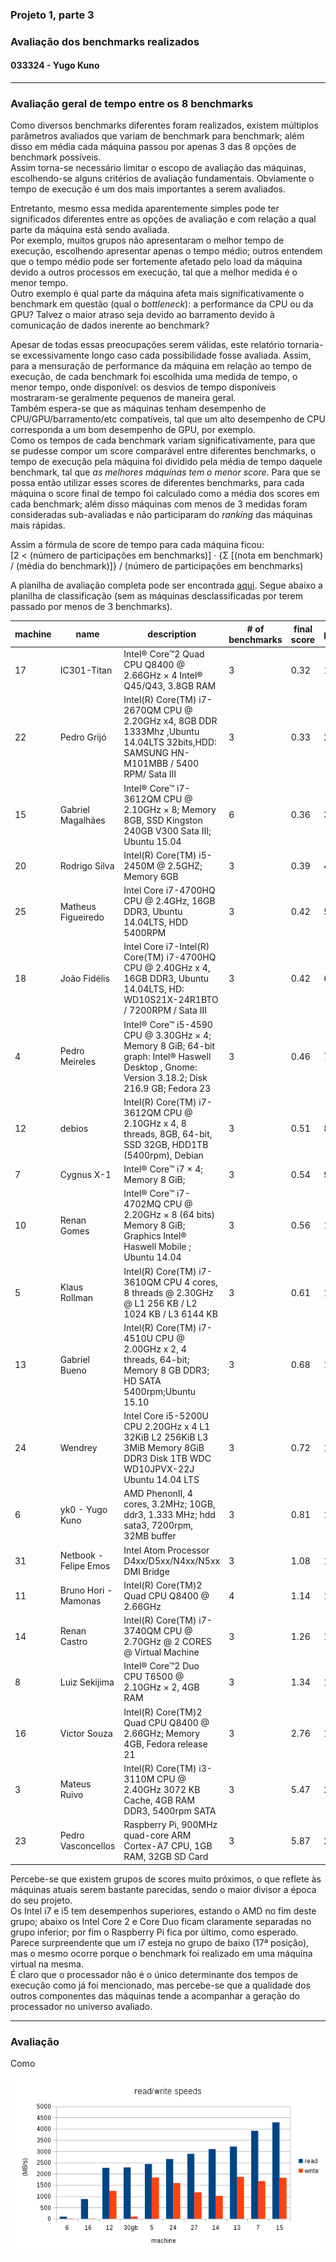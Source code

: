 ### Projeto 1, parte 3
### Avaliação dos benchmarks realizados
#### 033324 - Yugo Kuno

---

### Avaliação geral de tempo entre os 8 benchmarks

Como diversos benchmarks diferentes foram realizados, existem múltiplos parâmetros avaliados que variam de benchmark para benchmark; além disso em média cada máquina passou por apenas 3 das 8 opções de benchmark possíveis.  
Assim torna-se necessário limitar o escopo de avaliação das máquinas, escolhendo-se alguns critérios de avaliação fundamentais. Obviamente o tempo de execução é um dos mais importantes a serem avaliados.  

Entretanto, mesmo essa medida aparentemente simples pode ter significados diferentes entre as opções de avaliação e com relação a qual parte da máquina está sendo avaliada.  
Por exemplo, muitos grupos não apresentaram o melhor tempo de execução, escolhendo apresentar apenas o tempo médio; outros entendem que o tempo médio pode ser fortemente afetado pelo load da máquina devido a outros processos em execução, tal que a melhor medida é o menor tempo.  
Outro exemplo é qual parte da máquina afeta mais significativamente o benchmark em questão (qual o _bottleneck_): a performance da CPU ou da GPU? Talvez o maior atraso seja devido ao barramento devido à comunicação de dados inerente ao benchmark?  

Apesar de todas essas preocupações serem válidas, este relatório tornaria-se excessivamente longo caso cada possibilidade fosse avaliada. Assim, para a mensuração de performance da máquina em relação ao tempo de execução, de cada benchmark foi escolhida uma medida de tempo, o menor tempo, onde disponível: os desvios de tempo disponíveis mostraram-se geralmente pequenos de maneira geral.  
Também espera-se que as máquinas tenham desempenho de CPU/GPU/barramento/etc compatíveis, tal que um alto desempenho de CPU corresponda a um bom desempenho de GPU, por exemplo.  
Como os tempos de cada benchmark variam significativamente, para que se pudesse compor um score comparável entre diferentes benchmarks, o tempo de execução pela máquina foi dividido pela média de tempo daquele benchmark, tal que *as melhores máquinas tem o menor score*. Para que se possa então utilizar esses scores de diferentes benchmarks, para cada máquina o score final de tempo foi calculado como a média dos scores em cada benchmark; além disso máquinas com menos de 3 medidas foram consideradas sub-avaliadas e não participaram do _ranking_ das máquinas mais rápidas.

Assim a fórmula de score de tempo para cada máquina ficou:  
[2 < (número de participações em benchmarks)] · {Σ [(nota em benchmark) / (média do benchmark)]} / (número de participações em benchmarks)

A planilha de avaliação completa pode ser encontrada [aqui](./time_evaluation.ods). Segue abaixo a planilha de classificação (sem as máquinas desclassificadas por terem passado por menos de 3 benchmarks).

|machine|name|description|# of benchmarks|final score|position| 
|---|---|---|---|---|---| 
|17|IC301-Titan|Intel® Core™2 Quad CPU Q8400 @ 2.66GHz × 4 Intel® Q45/Q43, 3.8GB RAM|3|0.32|1| 
|22|Pedro Grijó|Intel(R) Core(TM) i7-2670QM CPU @ 2.20GHz x4, 8GB DDR 1333Mhz ,Ubuntu 14.04LTS 32bits,HDD: SAMSUNG HN-M101MBB / 5400 RPM/ Sata III|3|0.33|2| 
|15|Gabriel Magalhães|Intel® Core™ i7-3612QM CPU @ 2.10GHz × 8; Memory 8GB, SSD Kingston 240GB V300 Sata III;  Ubuntu 15.04 |6|0.36|3| 
|20|Rodrigo Silva|Intel(R) Core(TM) i5-2450M @ 2.5GHZ; Memory 6GB|3|0.39|4| 
|25|Matheus Figueiredo|Intel Core i7-4700HQ CPU @ 2.4GHz, 16GB DDR3, Ubuntu 14.04LTS, HDD 5400RPM|3|0.42|5| 
|18|João Fidélis|Intel Core i7-Intel(R) Core(TM) i7-4700HQ CPU @ 2.40GHz x 4, 16GB DDR3, Ubuntu 14.04LTS, HD: WD10S21X-24R1BTO / 7200RPM / Sata III|3|0.42|6| 
|4|Pedro Meireles|Intel® Core™ i5-4590 CPU @ 3.30GHz × 4;  Memory 8 GiB;  64-bit graph: Intel® Haswell Desktop , Gnome: Version 3.18.2; Disk 216.9 GB; Fedora 23|3|0.46|7| 
|12|debios| Intel(R) Core(TM) i7-3612QM CPU @ 2.10GHz x 4, 8 threads, 8GB, 64-bit, SSD 32GB, HDD1TB (5400rpm), Debian|3|0.51|8| 
|7|Cygnus X-1|Intel® Core™ i7 × 4;  Memory 8 GiB;  |3|0.54|9| 
|10|Renan Gomes|Intel® Core™ i7-4702MQ CPU @ 2.20GHz × 8 (64 bits) Memory 8 GiB; Graphics Intel® Haswell Mobile ; Ubuntu 14.04|3|0.56|10| 
|5|Klaus Rollman|Intel(R) Core(TM) i7-3610QM CPU 4 cores, 8 threads @ 2.30GHz @ L1 256 KB / L2 1024 KB / L3 6144 KB|3|0.61|11| 
|13|Gabriel Bueno|Intel(R) Core(TM) i7-4510U CPU @ 2.00GHz x 2, 4 threads, 64-bit; Memory 8 GB DDR3; HD SATA 5400rpm;Ubuntu  15.10|3|0.68|12| 
|24|Wendrey|Intel Core i5-5200U CPU 2.20GHz x 4 L1 32KiB L2 256KiB L3 3MiB Memory 8GiB DDR3 Disk 1TB WDC WD10JPVX-22J Ubuntu 14.04 LTS|3|0.72|13| 
|6|yk0 - Yugo Kuno|AMD PhenonII, 4 cores, 3.2MHz; 10GB, ddr3, 1.333 MHz; hdd sata3, 7200rpm, 32MB buffer|3|0.81|14| 
|31|Netbook - Felipe Emos|Intel Atom Processor D4xx/D5xx/N4xx/N5xx DMI Bridge|3|1.08|15| 
|11|Bruno Hori - Mamonas|Intel(R) Core(TM)2 Quad CPU    Q8400  @ 2.66GHz|4|1.14|16| 
|14|Renan Castro|Intel(R) Core(TM) i7-3740QM CPU @ 2.70GHz @ 2 CORES @ Virtual Machine|3|1.26|17| 
|8|Luiz Sekijima|Intel® Core™2 Duo CPU T6500 @ 2.10GHz × 2, 4GB RAM|3|1.34|18| 
|16|Victor Souza|Intel(R) Core(TM)2 Quad CPU Q8400  @ 2.66GHz; Memory 4GB, Fedora release 21|3|2.76|19| 
|3|Mateus Ruivo|Intel(R) Core(TM) i3-3110M CPU @ 2.40GHz 3072 KB Cache, 4GB RAM DDR3, 5400rpm SATA|3|5.47|20| 
|23|Pedro Vasconcellos|Raspberry Pi, 900MHz quad-core ARM Cortex-A7 CPU, 1GB RAM, 32GB SD Card|3|5.87|21| 

Percebe-se que existem grupos de scores muito próximos, o que reflete às máquinas atuais serem bastante parecidas, sendo o maior divisor a época do seu projeto.  
Os Intel i7 e i5 tem desempenhos superiores, estando o AMD no fim deste grupo; abaixo os Intel Core 2 e Core Duo ficam claramente separadas no grupo inferior; por fim o Raspberry Pi fica por último, como esperado.  
Parece surpreendente que um i7 esteja no grupo de baixo (17ª posição), mas o mesmo ocorre porque o benchmark foi realizado em uma máquina virtual na mesma.  
É claro que o processador não é o único determinante dos tempos de execução como já foi mencionado, mas percebe-se que a qualidade dos outros componentes das máquinas tende a acompanhar a geração do processador no universo avaliado.

---

### Avaliação 

Como 

![read/write speeds](./readwrite_speeds.png)
